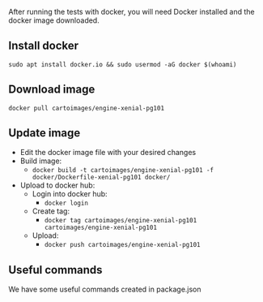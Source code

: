 After running the tests with docker, you will need Docker installed and the docker image downloaded.

## Install docker
`sudo apt install docker.io && sudo usermod -aG docker $(whoami)`

## Download image
`docker pull cartoimages/engine-xenial-pg101`

## Update image
- Edit the docker image file with your desired changes
- Build image: 
  - `docker build -t cartoimages/engine-xenial-pg101 -f docker/Dockerfile-xenial-pg101 docker/`
- Upload to docker hub:
  - Login into docker hub: 
    - `docker login`
  - Create tag: 
    - `docker tag cartoimages/engine-xenial-pg101 cartoimages/engine-xenial-pg101`
  - Upload: 
    - `docker push cartoimages/engine-xenial-pg101`


## Useful commands 
We have some useful commands created in package.json